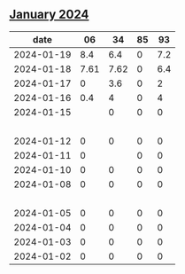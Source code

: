 ## [January 2024](2024-01.csv)

| date | 06 | 34 | 85 | 93 |
| --- | --- | --- | --- | --- |
| 2024-01-19 | 8.4 | 6.4 | 0 | 7.2 |
| 2024-01-18 | 7.61 | 7.62 | 0 | 6.4 |
| 2024-01-17 | 0 | 3.6 | 0 | 2 |
| 2024-01-16 | 0.4 | 4 | 0 | 4 |
| 2024-01-15 |  | 0 | 0 | 0 |
| &nbsp; | &nbsp; | &nbsp; | &nbsp; | &nbsp; |
| 2024-01-12 | 0 | 0 | 0 | 0 |
| 2024-01-11 | 0 |  | 0 | 0 |
| 2024-01-10 | 0 | 0 | 0 | 0 |
| 2024-01-08 | 0 | 0 | 0 | 0 |
| &nbsp; | &nbsp; | &nbsp; | &nbsp; | &nbsp; |
| 2024-01-05 | 0 | 0 | 0 | 0 |
| 2024-01-04 | 0 | 0 | 0 | 0 |
| 2024-01-03 | 0 | 0 | 0 | 0 |
| 2024-01-02 | 0 | 0 | 0 | 0 |
